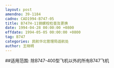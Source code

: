 ```yaml
---
layout: post
amendno: 39-1184
cadno: CAD1994-B747-05
title: B747H-11钢螺栓检查及更换
date: 1994-04-28 00:00:00 +0800
effdate: 1994-05-05 00:00:00 +0800
tag: B747
categories: 民航华北管理局适航处
author: 王晓明
---
```


##适用范围:
除B747-400型飞机以外的所有B747飞机


